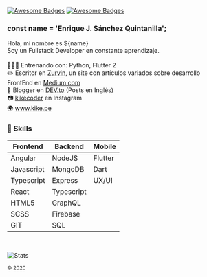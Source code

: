 [![Awesome Badges](https://img.shields.io/badge/web-kike.pe-0c1239.svg)](https://kike.pe)
[![Awesome Badges](https://img.shields.io/badge/vrs-1.0.1-ff214f.svg)](https://github.com/KikeSan)

### const name = 'Enrique J. Sánchez Quintanilla';
Hola, mi nombre es ${name} <br>
Soy un Fullstack Developer en constante aprendizaje. 
<br><br>
👨🏻‍💻 Entrenando con: Python, Flutter 2 <br>
✏️ Escritor en [Zurvin](https://medium.com/zurvin), un site con artículos variados sobre desarrollo FrontEnd en [Medium.com](https://medium.com/zurvin)<br>
📕 Blogger en [DEV.to](https://dev.to/kikesan) (Posts en Inglés)<br>
📷 [kikecoder](https://www.instagram.com/kikecoder/) en Instagram<br>
🌍 www.kike.pe

### :rocket: Skills

| Frontend   | Backend    | Mobile  |
|------------|------------|---------|
| Angular    | NodeJS     | Flutter |
| Javascript | MongoDB    | Dart    |
| Typescript | Express    | UX/UI   |
| React      | Typescript |         |
| HTML5      | GraphQL    |         |
| SCSS       | Firebase   |         |
| GIT        | SQL        |         |

<br/>

![Stats](https://github-readme-stats.vercel.app/api?username=kikesan&show_icons=true&theme=shades-of-purple&count_private=true)


<sub>© 2020</sub>
